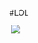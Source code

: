 
#LOL

<img scr="https://github.com/Nadia5125/testing-project2-/blob/master/img/lol.jpg?raw=true">
<img src="https://github.com/Nadia5125/testing-project2-/blob/master/img/lol.jpg?raw=true/2%20(2).jpg">
